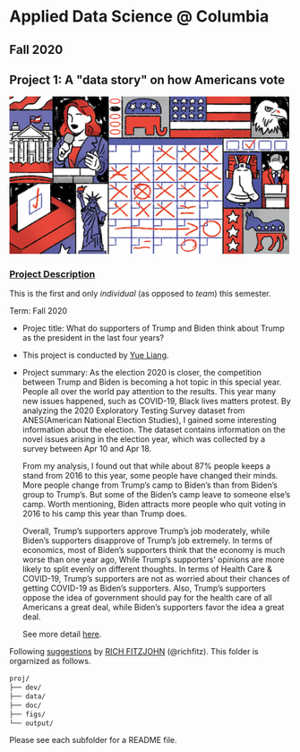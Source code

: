# Applied Data Science @ Columbia
## Fall 2020
## Project 1: A "data story" on how Americans vote

<img src="figs/title1.jpeg" width="500">

### [Project Description](doc/)
This is the first and only *individual* (as opposed to *team*) this semester. 

Term: Fall 2020

+ Projec title: What do supporters of Trump and Biden think about Trump as the president in the last four years?
+ This project is conducted by [Yue Liang](https://github.com/yuesabinaliang).

+ Project summary: As the election 2020 is closer, the competition between Trump and Biden is becoming a hot topic in this special year. People all over the world pay attention to the results. This year many new issues happened, such as COVID-19, Black lives matters protest. By analyzing the 2020 Exploratory Testing Survey dataset from ANES(American National Election Studies), I gained some interesting information about the election. The dataset contains information on the novel issues arising in the election year, which was collected by a survey between Apr 10 and Apr 18. 

  From my analysis, I found out that while about 87% people keeps a stand from 2016 to this year, some people have changed their minds. More people change from Trump’s camp to Biden’s than from Biden’s group to Trump’s. But some of the Biden’s camp leave to someone else’s camp. Worth mentioning, Biden attracts more people who quit voting in 2016 to his camp this year than Trump does. 

  Overall, Trump’s supporters approve Trump’s job moderately, while Biden’s supporters disapprove of Trump’s job extremely. In terms of economics, most of Biden’s supporters think that the economy is much worse than one year ago, While Trump’s supporters’ opinions are more likely to split evenly on different thoughts. In terms of Health Care & COVID-19, Trump’s supporters are not as worried about their chances of getting COVID-19 as Biden’s supporters. Also, Trump’s supporters oppose the idea of government should pay for the health care of all Americans a great deal, while Biden’s supporters favor the idea a great deal.

  See more detail [here](https://github.com/TZstatsADS/Fall2020-Project1-yuesabinaliang/blob/master/dev/Trump-s-Biden-sSupporters-ThoughtAboutTrump-sWork.pdf).

Following [suggestions](http://nicercode.github.io/blog/2013-04-05-projects/) by [RICH FITZJOHN](http://nicercode.github.io/about/#Team) (@richfitz). This folder is orgarnized as follows.

```
proj/
├── dev/
├── data/
├── doc/
├── figs/
└── output/
```

Please see each subfolder for a README file.
